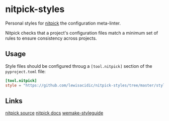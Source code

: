 # nitpick-styles

Personal styles for [nitpick](https://nitpick.readthedocs.io/en/latest/) the configuration meta-linter.

Nitpick checks that a project's configuration files match a minimum set of rules to ensure consistency across projects.

## Usage

Style files should be configured throug a `[tool.nitpick]` section of the `pyproject.toml` file:

```toml
[tool.nitpick]
style = "https://github.com/lewisacidic/nitpick-styles/tree/master/styles/style-file.toml"
```

## Links

[nitpick source](https://github.com/andreoliwa/nitpick)
[nitpick docs](https://nitpick.readthedocs.io/en/latest/)
[wemake-styleguide](https://github.com/wemake-services/wemake-python-styleguide/tree/master/styles) 

